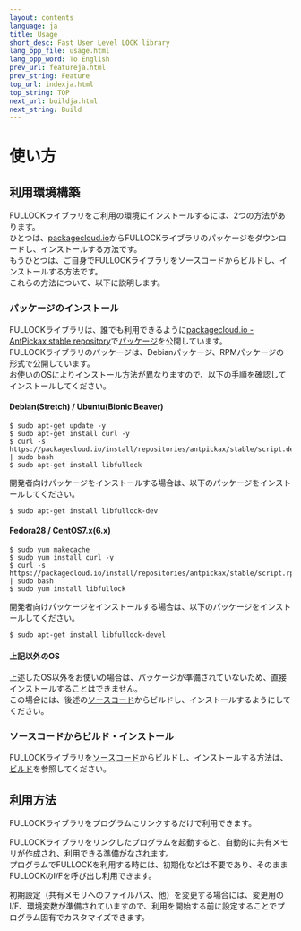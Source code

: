 ```yaml
---
layout: contents
language: ja
title: Usage
short_desc: Fast User Level LOCK library
lang_opp_file: usage.html
lang_opp_word: To English
prev_url: featureja.html
prev_string: Feature
top_url: indexja.html
top_string: TOP
next_url: buildja.html
next_string: Build
---
```


# 使い方

## 利用環境構築
FULLOCKライブラリをご利用の環境にインストールするには、2つの方法があります。  
ひとつは、[packagecloud.io](https://packagecloud.io/)からFULLOCKライブラリのパッケージをダウンロードし、インストールする方法です。  
もうひとつは、ご自身でFULLOCKライブラリをソースコードからビルドし、インストールする方法です。  
これらの方法について、以下に説明します。

### パッケージのインストール
FULLOCKライブラリは、誰でも利用できるように[packagecloud.io - AntPickax stable repository](https://packagecloud.io/app/antpickax/stable/)で[パッケージ](https://packagecloud.io/app/antpickax/stable/search?q=fullock)を公開しています。  
FULLOCKライブラリのパッケージは、Debianパッケージ、RPMパッケージの形式で公開しています。  
お使いのOSによりインストール方法が異なりますので、以下の手順を確認してインストールしてください。  

#### Debian(Stretch) / Ubuntu(Bionic Beaver)
```
$ sudo apt-get update -y
$ sudo apt-get install curl -y
$ curl -s https://packagecloud.io/install/repositories/antpickax/stable/script.deb.sh | sudo bash
$ sudo apt-get install libfullock
```
開発者向けパッケージをインストールする場合は、以下のパッケージをインストールしてください。
```
$ sudo apt-get install libfullock-dev
```

#### Fedora28 / CentOS7.x(6.x)
```
$ sudo yum makecache
$ sudo yum install curl -y
$ curl -s https://packagecloud.io/install/repositories/antpickax/stable/script.rpm.sh | sudo bash
$ sudo yum install libfullock
```
開発者向けパッケージをインストールする場合は、以下のパッケージをインストールしてください。
```
$ sudo apt-get install libfullock-devel
```

#### 上記以外のOS
上述したOS以外をお使いの場合は、パッケージが準備されていないため、直接インストールすることはできません。  
この場合には、後述の[ソースコード](https://github.com/yahoojapan/fullock)からビルドし、インストールするようにしてください。

### ソースコードからビルド・インストール
FULLOCKライブラリを[ソースコード](https://github.com/yahoojapan/fullock)からビルドし、インストールする方法は、[ビルド](https://fullock.antpick.ax/buildja.html)を参照してください。

## 利用方法
FULLOCKライブラリをプログラムにリンクするだけで利用できます。  

FULLOCKライブラリをリンクしたプログラムを起動すると、自動的に共有メモリが作成され、利用できる準備がなされます。  
プログラムでFULLOCKを利用する時には、初期化などは不要であり、そのままFULLOCKのI/Fを呼び出し利用できます。

初期設定（共有メモリへのファイルパス、他）を変更する場合には、変更用のI/F、環境変数が準備されていますので、利用を開始する前に設定することでプログラム固有でカスタマイズできます。
